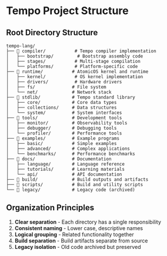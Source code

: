 # Tempo Project Structure

## Root Directory Structure

```
tempo-lang/
├── 📁 compiler/           # Tempo compiler implementation
│   ├── bootstrap/         # Bootstrap assembly code
│   ├── stages/           # Multi-stage compilation
│   └── platforms/        # Platform-specific code
├── 📁 runtime/           # AtomicOS kernel and runtime
│   ├── kernel/           # OS kernel implementation
│   ├── drivers/          # Hardware drivers
│   ├── fs/              # File system
│   └── net/             # Network stack
├── 📁 stdlib/            # Tempo standard library
│   ├── core/            # Core data types
│   ├── collections/     # Data structures
│   └── system/          # System interfaces
├── 📁 tools/             # Development tools
│   ├── monitor/         # Observability tools
│   ├── debugger/        # Debugging tools
│   └── profiler/        # Performance tools
├── 📁 examples/          # Example programs
│   ├── basic/           # Simple examples
│   ├── advanced/        # Complex applications
│   └── benchmarks/      # Performance benchmarks
├── 📁 docs/              # Documentation
│   ├── language/        # Language reference
│   ├── tutorials/       # Learning materials
│   └── api/             # API documentation
├── 📁 build/             # Build outputs and artifacts
├── 📁 scripts/           # Build and utility scripts
└── 📁 legacy/            # Legacy code (archived)
```

## Organization Principles

1. **Clear separation** - Each directory has a single responsibility
2. **Consistent naming** - Lower case, descriptive names
3. **Logical grouping** - Related functionality together
4. **Build separation** - Build artifacts separate from source
5. **Legacy isolation** - Old code archived but preserved